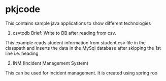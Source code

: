 pkjcode
=======

This contains sample java applications to show different technologies


1) csvtodb
Brief: 
Write to DB after reading from csv.

This example reads student information from student.csv file in the classpath and inserts the data in the MySql database after skipping the 1st line i.e. heading

2) INM (Incident Management System)

This can be used for incident management. It is created using spring roo